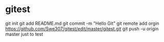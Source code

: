 # gitest
git init
git add README.md
git commit -m "Hello Git"
git remote add orgin https://github.com/Swe307/gitest/edit/master/gitest.git
git push -u origin master
just to test
